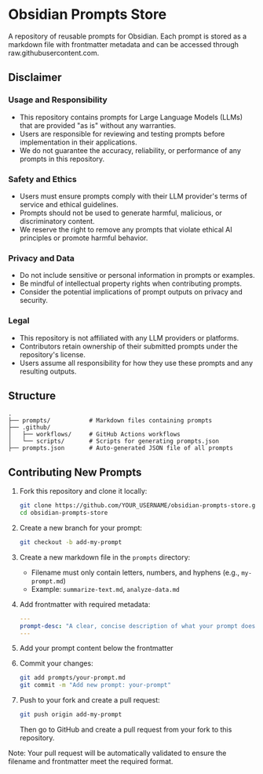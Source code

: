 # Obsidian Prompts Store

A repository of reusable prompts for Obsidian. Each prompt is stored as a markdown file with frontmatter metadata and can be accessed through raw.githubusercontent.com.

## Disclaimer

### Usage and Responsibility
- This repository contains prompts for Large Language Models (LLMs) that are provided "as is" without any warranties.
- Users are responsible for reviewing and testing prompts before implementation in their applications.
- We do not guarantee the accuracy, reliability, or performance of any prompts in this repository.

### Safety and Ethics
- Users must ensure prompts comply with their LLM provider's terms of service and ethical guidelines.
- Prompts should not be used to generate harmful, malicious, or discriminatory content.
- We reserve the right to remove any prompts that violate ethical AI principles or promote harmful behavior.

### Privacy and Data
- Do not include sensitive or personal information in prompts or examples.
- Be mindful of intellectual property rights when contributing prompts.
- Consider the potential implications of prompt outputs on privacy and security.

### Legal
- This repository is not affiliated with any LLM providers or platforms.
- Contributors retain ownership of their submitted prompts under the repository's license.
- Users assume all responsibility for how they use these prompts and any resulting outputs.

## Structure

```
.
├── prompts/           # Markdown files containing prompts
├── .github/
│   ├── workflows/     # GitHub Actions workflows
│   └── scripts/       # Scripts for generating prompts.json
├── prompts.json       # Auto-generated JSON file of all prompts
```

## Contributing New Prompts

1. Fork this repository and clone it locally:
   ```bash
   git clone https://github.com/YOUR_USERNAME/obsidian-prompts-store.git
   cd obsidian-prompts-store
   ```

2. Create a new branch for your prompt:
   ```bash
   git checkout -b add-my-prompt
   ```

3. Create a new markdown file in the `prompts` directory:
   - Filename must only contain letters, numbers, and hyphens (e.g., `my-prompt.md`)
   - Example: `summarize-text.md`, `analyze-data.md`

4. Add frontmatter with required metadata:
   ```yaml
   ---
   prompt-desc: "A clear, concise description of what your prompt does"
   ---
   ```

5. Add your prompt content below the frontmatter

6. Commit your changes:
   ```bash
   git add prompts/your-prompt.md
   git commit -m "Add new prompt: your-prompt"
   ```

7. Push to your fork and create a pull request:
   ```bash
   git push origin add-my-prompt
   ```
   Then go to GitHub and create a pull request from your fork to this repository.

Note: Your pull request will be automatically validated to ensure the filename and frontmatter meet the required format.
